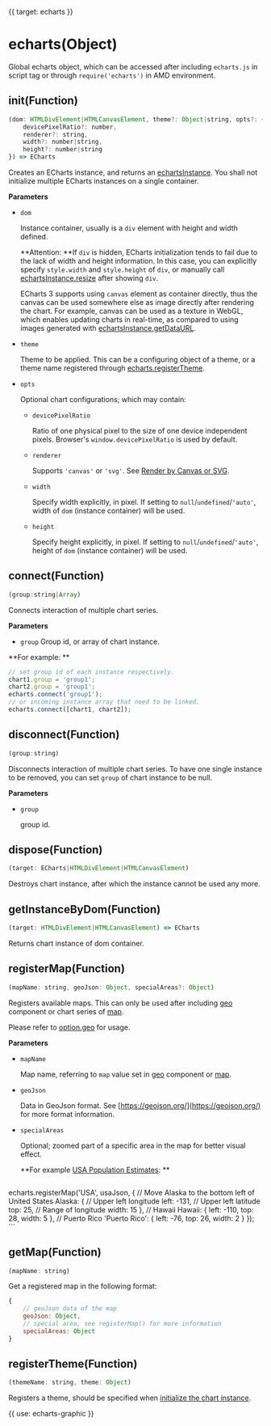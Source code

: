 {{ target: echarts }}
# echarts(Object)

Global echarts object, which can be accessed after including `echarts.js` in script tag or through `require('echarts')` in AMD environment.

## init(Function)
```js
(dom: HTMLDivElement|HTMLCanvasElement, theme?: Object|string, opts?: {
    devicePixelRatio?: number,
    renderer?: string,
    width?: number|string,
    height?: number|string
}) => ECharts
```
Creates an ECharts instance, and returns an [echartsInstance](~echartsInstance). You shall not initialize multiple ECharts instances on a single container.

**Parameters**
+ `dom`

    Instance container, usually is a `div` element with height and width defined.

    **Attention: **If `div` is hidden, ECharts initialization tends to fail due to the lack of width and height information. In this case, you can explicitly specify `style.width` and `style.height` of `div`, or manually call [echartsInstance.resize](~echartsInstance.resize) after showing `div`.

    ECharts 3 supports using `canvas` element as container directly, thus the canvas can be used somewhere else as image directly after rendering the chart. For example, canvas can be used as a texture in WebGL, which enables updating charts in real-time, as compared to using images generated with [echartsInstance.getDataURL](~echartsInstance.getDataURL).

+ `theme`

    Theme to be applied. This can be a configuring object of a theme, or a theme name registered through [echarts.registerTheme](~echarts.registerTheme).

+ `opts`

    Optional chart configurations; which may contain:

    + `devicePixelRatio`

       Ratio of one physical pixel to the size of one device independent pixels. Browser's `window.devicePixelRatio` is used by default.

    + `renderer`

        Supports `'canvas'` or `'svg'`. See [Render by Canvas or SVG](tutorial.html#Render%20by%20Canvas%20or%20SVG).

    + `width`

        Specify width explicitly, in pixel. If setting to `null`/`undefined`/`'auto'`, width of `dom` (instance container) will be used.

    + `height`

        Specify height explicitly, in pixel. If setting to `null`/`undefined`/`'auto'`, height of `dom` (instance container) will be used.


## connect(Function)
```js
(group:string|Array)
```

Connects interaction of multiple chart series.

**Parameters**
+ `group`
    Group id, or array of chart instance.

**For example: **
```js
// set group id of each instance respectively.
chart1.group = 'group1';
chart2.group = 'group1';
echarts.connect('group1');
// or incoming instance array that need to be linked.
echarts.connect([chart1, chart2]);
```


## disconnect(Function)
```js
(group:string)
```
Disconnects interaction of multiple chart series. To have one single instance to be removed, you can set `group` of chart instance to be null.

**Parameters**
+ `group`

    group id.

## dispose(Function)
```js
(target: ECharts|HTMLDivElement|HTMLCanvasElement)
```
Destroys chart instance, after which the instance cannot be used any more.

## getInstanceByDom(Function)
```js
(target: HTMLDivElement|HTMLCanvasElement) => ECharts
```
Returns chart instance of dom container.

## registerMap(Function)
```js
(mapName: string, geoJson: Object, specialAreas?: Object)
```
Registers available maps. This can only be used after including [geo](option.html#geo) component or chart series of [map](option.html#series-map).

Please refer to [option.geo](option.html#geo.map) for usage.

**Parameters**
+ `mapName`

    Map name, referring to `map` value set in [geo](option.html#geo) component or [map](option.html#series-map).

+ `geoJson`

    Data in GeoJson format. See [https://geojson.org/](https://geojson.org/) for more format information.

+ `specialAreas`

    Optional; zoomed part of a specific area in the map for better visual effect.

    **For example [USA Population Estimates](${galleryEditorPath}map-usa): **
    ```js
echarts.registerMap('USA', usaJson, {
    // Move Alaska to the bottom left of United States
    Alaska: {
        // Upper left longitude
        left: -131,
        // Upper left latitude
        top: 25,
        // Range of longitude
        width: 15
    },
    // Hawaii
    Hawaii: {
        left: -110,
        top: 28,
        width: 5
    },
    // Puerto Rico
    'Puerto Rico': {
        left: -76,
        top: 26,
        width: 2
    }
});
    ```

## getMap(Function)
```js
(mapName: string)
```

Get a registered map in the following format:

```js
{
    // geoJson data of the map
    geoJson: Object,
    // special area, see registerMap() for more information
    specialAreas: Object
}
```

## registerTheme(Function)
```js
(themeName: string, theme: Object)
```

Registers a theme, should be specified when [initialize the chart instance](~echarts.init).


{{ use: echarts-graphic }}



